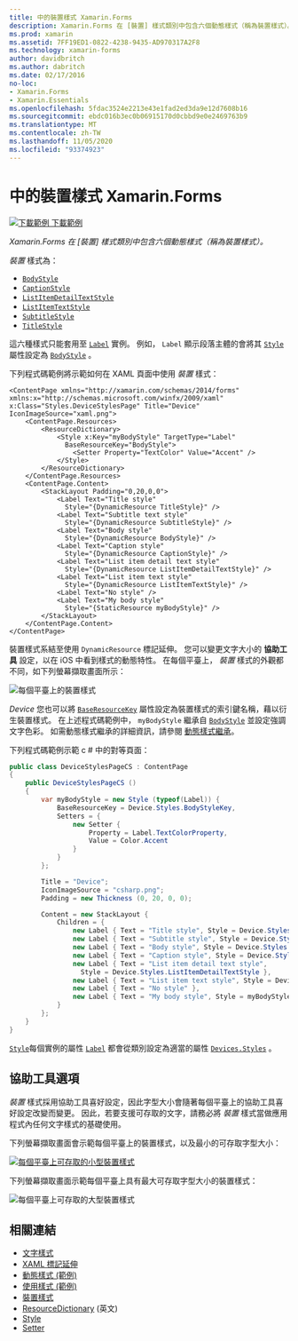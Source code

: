```yaml
---
title: 中的裝置樣式 Xamarin.Forms
description: Xamarin.Forms 在 [裝置] 樣式類別中包含六個動態樣式（稱為裝置樣式）。 本文說明如何在應用程式中使用裝置樣式 Xamarin.Forms 。
ms.prod: xamarin
ms.assetid: 7FF19ED1-0822-4238-9435-AD970317A2F8
ms.technology: xamarin-forms
author: davidbritch
ms.author: dabritch
ms.date: 02/17/2016
no-loc:
- Xamarin.Forms
- Xamarin.Essentials
ms.openlocfilehash: 5fdac3524e2213e43e1fad2ed3da9e12d7608b16
ms.sourcegitcommit: ebdc016b3ec0b06915170d0cbbd9e0e2469763b9
ms.translationtype: MT
ms.contentlocale: zh-TW
ms.lasthandoff: 11/05/2020
ms.locfileid: "93374923"
---
```

# <a name="device-styles-in-no-locxamarinforms"></a>中的裝置樣式 Xamarin.Forms

[![下載範例](~/media/shared/download.png) 下載範例](/samples/xamarin/xamarin-forms-samples/userinterface-styles-dynamicstyles)

_Xamarin.Forms 在 [裝置] 樣式類別中包含六個動態樣式（稱為裝置樣式）。_

*裝置* 樣式為：

- [`BodyStyle`](xref:Xamarin.Forms.Device.Styles.BodyStyle)
- [`CaptionStyle`](xref:Xamarin.Forms.Device.Styles.CaptionStyle)
- [`ListItemDetailTextStyle`](xref:Xamarin.Forms.Device.Styles.ListItemDetailTextStyle)
- [`ListItemTextStyle`](xref:Xamarin.Forms.Device.Styles.ListItemTextStyle)
- [`SubtitleStyle`](xref:Xamarin.Forms.Device.Styles.SubtitleStyle)
- [`TitleStyle`](xref:Xamarin.Forms.Device.Styles.TitleStyle)

這六種樣式只能套用至 [`Label`](xref:Xamarin.Forms.Label) 實例。 例如， `Label` 顯示段落主體的會將其 [`Style`](xref:Xamarin.Forms.NavigableElement.Style) 屬性設定為 [`BodyStyle`](xref:Xamarin.Forms.Device.Styles.BodyStyle) 。

下列程式碼範例將示範如何在 XAML 頁面中使用 *裝置* 樣式：

```xaml
<ContentPage xmlns="http://xamarin.com/schemas/2014/forms" xmlns:x="http://schemas.microsoft.com/winfx/2009/xaml" x:Class="Styles.DeviceStylesPage" Title="Device" IconImageSource="xaml.png">
    <ContentPage.Resources>
        <ResourceDictionary>
            <Style x:Key="myBodyStyle" TargetType="Label"
              BaseResourceKey="BodyStyle">
                <Setter Property="TextColor" Value="Accent" />
            </Style>
        </ResourceDictionary>
    </ContentPage.Resources>
    <ContentPage.Content>
        <StackLayout Padding="0,20,0,0">
            <Label Text="Title style"
              Style="{DynamicResource TitleStyle}" />
            <Label Text="Subtitle text style"
              Style="{DynamicResource SubtitleStyle}" />
            <Label Text="Body style"
              Style="{DynamicResource BodyStyle}" />
            <Label Text="Caption style"
              Style="{DynamicResource CaptionStyle}" />
            <Label Text="List item detail text style"
              Style="{DynamicResource ListItemDetailTextStyle}" />
            <Label Text="List item text style"
              Style="{DynamicResource ListItemTextStyle}" />
            <Label Text="No style" />
            <Label Text="My body style"
              Style="{StaticResource myBodyStyle}" />
        </StackLayout>
    </ContentPage.Content>
</ContentPage>
```

裝置樣式系結至使用 `DynamicResource` 標記延伸。 您可以變更文字大小的 **協助工具** 設定，以在 iOS 中看到樣式的動態特性。 在每個平臺上， *裝置* 樣式的外觀都不同，如下列螢幕擷取畫面所示：

![每個平臺上的裝置樣式](device-images/device-styles.png)

*Device* 您也可以將 [`BaseResourceKey`](xref:Xamarin.Forms.Style.BaseResourceKey) 屬性設定為裝置樣式的索引鍵名稱，藉以衍生裝置樣式。 在上述程式碼範例中， `myBodyStyle` 繼承自 [`BodyStyle`](xref:Xamarin.Forms.Device.Styles.BodyStyle) 並設定強調文字色彩。 如需動態樣式繼承的詳細資訊，請參閱 [動態樣式繼承](~/xamarin-forms/user-interface/styles/xaml/dynamic.md#dynamic-style-inheritance)。

下列程式碼範例示範 c # 中的對等頁面：

```csharp
public class DeviceStylesPageCS : ContentPage
{
    public DeviceStylesPageCS ()
    {
        var myBodyStyle = new Style (typeof(Label)) {
            BaseResourceKey = Device.Styles.BodyStyleKey,
            Setters = {
                new Setter {
                    Property = Label.TextColorProperty,
                    Value = Color.Accent
                }
            }
        };

        Title = "Device";
        IconImageSource = "csharp.png";
        Padding = new Thickness (0, 20, 0, 0);

        Content = new StackLayout {
            Children = {
                new Label { Text = "Title style", Style = Device.Styles.TitleStyle },
                new Label { Text = "Subtitle style", Style = Device.Styles.SubtitleStyle },
                new Label { Text = "Body style", Style = Device.Styles.BodyStyle },
                new Label { Text = "Caption style", Style = Device.Styles.CaptionStyle },
                new Label { Text = "List item detail text style",
                  Style = Device.Styles.ListItemDetailTextStyle },
                new Label { Text = "List item text style", Style = Device.Styles.ListItemTextStyle },
                new Label { Text = "No style" },
                new Label { Text = "My body style", Style = myBodyStyle }
            }
        };
    }
}
```

[`Style`](xref:Xamarin.Forms.NavigableElement.Style)每個實例的屬性 [`Label`](xref:Xamarin.Forms.Label) 都會從類別設定為適當的屬性 [`Devices.Styles`](xref:Xamarin.Forms.Device.Styles) 。

## <a name="accessibility"></a>協助工具選項

*裝置* 樣式採用協助工具喜好設定，因此字型大小會隨著每個平臺上的協助工具喜好設定改變而變更。 因此，若要支援可存取的文字，請務必將 *裝置* 樣式當做應用程式內任何文字樣式的基礎使用。

下列螢幕擷取畫面會示範每個平臺上的裝置樣式，以及最小的可存取字型大小：

[![每個平臺上可存取的小型裝置樣式](device-images/minimum-size.png)](device-images/minimum-size-large.png#lightbox "每個平臺上可存取的小型裝置樣式")

下列螢幕擷取畫面示範每個平臺上具有最大可存取字型大小的裝置樣式：

![每個平臺上可存取的大型裝置樣式](device-images/maximum-size.png)

## <a name="related-links"></a>相關連結

- [文字樣式](~/xamarin-forms/user-interface/text/styles.md)
- [XAML 標記延伸](~/xamarin-forms/xaml/xaml-basics/xaml-markup-extensions.md)
- [動態樣式 (範例) ](/samples/xamarin/xamarin-forms-samples/userinterface-styles-dynamicstyles)
- [使用樣式 (範例) ](/samples/xamarin/xamarin-forms-samples/workingwithstyles)
- [裝置樣式](xref:Xamarin.Forms.Device.Styles)
- [ResourceDictionary](xref:Xamarin.Forms.ResourceDictionary) \(英文\)
- [Style](xref:Xamarin.Forms.Style)
- [Setter](xref:Xamarin.Forms.Setter)